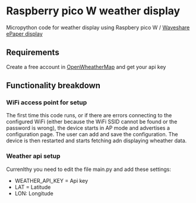 # Raspberry pico W weather display

Micropython code for weather display using Raspbery pico W / [Waveshare ePaper display](https://www.waveshare.com/pico-oled-2.23.htm)

## Requirements
Create a free account in [OpenWheatherMap](https://openweathermap.org/api) and get your api key

## Functionality breakdown
### WiFi access point for setup
The first time this code runs, or if there are errors connecting to the configured WiFi (either because the WiFi SSID cannot be found or the password is wrong), the device starts in AP mode and advertises a configuration page. The user can add and save the configuration. The device is then restarted and starts fetching adn displaying wheather data.

### Weather api setup
Currenlthy you need to edit the file main.py and add these settings:
- WEATHER_API_KEY = Api key
- LAT = Latitude
- LON: Longitude
